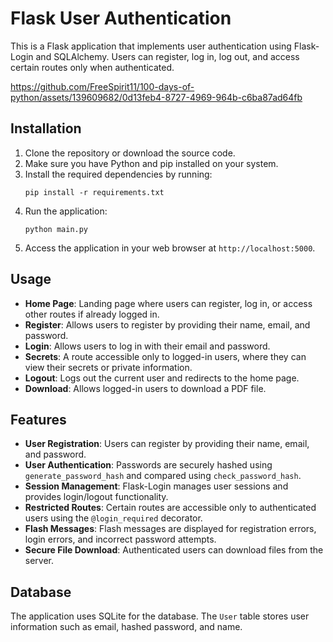 # Flask User Authentication

This is a Flask application that implements user authentication using Flask-Login and SQLAlchemy. Users can register, log in, log out, and access certain routes only when authenticated.


https://github.com/FreeSpirit11/100-days-of-python/assets/139609682/0d13feb4-8727-4969-964b-c6ba87ad64fb


## Installation

1. Clone the repository or download the source code.
2. Make sure you have Python and pip installed on your system.
3. Install the required dependencies by running:
    ```
    pip install -r requirements.txt
    ```
4. Run the application:
    ```
    python main.py
    ```
5. Access the application in your web browser at `http://localhost:5000`.

## Usage

- **Home Page**: Landing page where users can register, log in, or access other routes if already logged in.
- **Register**: Allows users to register by providing their name, email, and password.
- **Login**: Allows users to log in with their email and password.
- **Secrets**: A route accessible only to logged-in users, where they can view their secrets or private information.
- **Logout**: Logs out the current user and redirects to the home page.
- **Download**: Allows logged-in users to download a PDF file.

## Features

- **User Registration**: Users can register by providing their name, email, and password.
- **User Authentication**: Passwords are securely hashed using `generate_password_hash` and compared using `check_password_hash`.
- **Session Management**: Flask-Login manages user sessions and provides login/logout functionality.
- **Restricted Routes**: Certain routes are accessible only to authenticated users using the `@login_required` decorator.
- **Flash Messages**: Flash messages are displayed for registration errors, login errors, and incorrect password attempts.
- **Secure File Download**: Authenticated users can download files from the server.

## Database

The application uses SQLite for the database. The `User` table stores user information such as email, hashed password, and name.
